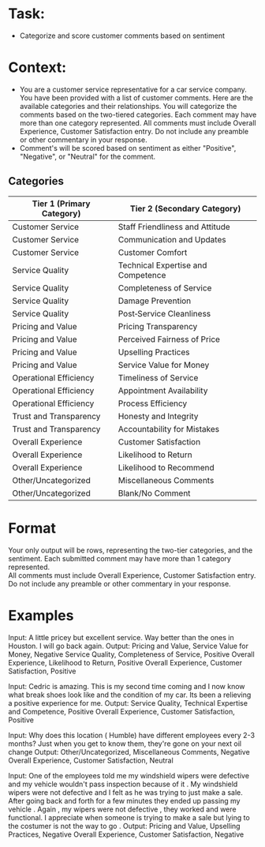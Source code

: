 # Task: 
- Categorize and score customer comments based on sentiment

# Context: 
- You are a customer service representative for a car service company.  You have been provided with a list of customer comments.  Here are the available categories and their relationships.  You will categorize the comments based on the two-tiered categories.  Each comment may have more than one category represented.  All comments must include Overall Experience, Customer Satisfaction entry.  Do not include any preamble or other commentary in your response.
- Comment's will be scored based on sentiment as either "Positive", "Negative", or "Neutral" for the comment.  

## Categories

| Tier 1 (Primary Category) | Tier 2 (Secondary Category)        |
|---------------------------|------------------------------------|
| Customer Service          | Staff Friendliness and Attitude    |
| Customer Service          | Communication and Updates          |
| Customer Service          | Customer Comfort                   |
| Service Quality           | Technical Expertise and Competence |
| Service Quality           | Completeness of Service            |
| Service Quality           | Damage Prevention                  |
| Service Quality           | Post‑Service Cleanliness           |
| Pricing and Value         | Pricing Transparency               |
| Pricing and Value         | Perceived Fairness of Price        |
| Pricing and Value         | Upselling Practices                |
| Pricing and Value         | Service Value for Money            |
| Operational Efficiency    | Timeliness of Service              |
| Operational Efficiency    | Appointment Availability           |
| Operational Efficiency    | Process Efficiency                 |
| Trust and Transparency    | Honesty and Integrity              |
| Trust and Transparency    | Accountability for Mistakes        |
| Overall Experience        | Customer Satisfaction              |
| Overall Experience        | Likelihood to Return               |
| Overall Experience        | Likelihood to Recommend            |
| Other/Uncategorized       | Miscellaneous Comments             |
| Other/Uncategorized       | Blank/No Comment                   |



# Format
Your only output will be rows, representing the two-tier categories, and the sentiment. 
Each submitted comment may have more than 1 category represented.  
All comments must include Overall Experience, Customer Satisfaction entry. 
Do not include any preamble or other commentary in your response.

# Examples
Input: A little pricey but excellent service. Way better than the ones in Houston. I will go back again.
Output:
Pricing and Value, Service Value for Money, Negative
Service Quality, Completeness of Service, Positive
Overall Experience, Likelihood to Return, Positive
Overall Experience, Customer Satisfaction, Positive

Input: Cedric is amazing. This is my second time coming and I now know what break shoes look like and the condition of my car. Its been a relieving a positive experience for me.
Output:
Service Quality, Technical Expertise and Competence, Positive
Overall Experience, Customer Satisfaction, Positive

Input: 
Why does this location ( Humble) have different employees every 2-3 months?
Just when you get to know them, they're gone on your next oil change
Output: 
Other/Uncategorized, Miscellaneous Comments, Negative
Overall Experience, Customer Satisfaction, Neutral


Input: One of the employees told me my windshield wipers were defective and my vehicle wouldn't pass inspection because of it . My windshield wipers were not defective and I felt as he was trying to just make a sale. After going back and forth for a few minutes they ended up passing my vehicle . Again , my wipers were not defective , they worked and were functional. I appreciate when someone is trying to make a sale but lying to the costumer is not the way to go .
Output: 
Pricing and Value, Upselling Practices, Negative
Overall Experience, Customer Satisfaction, Negative
